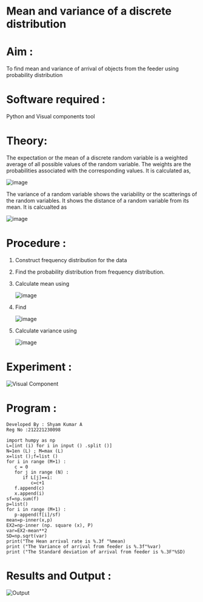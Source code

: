#  Mean and variance of a discrete  distribution


# Aim : 

To find mean and variance of arrival of objects from the feeder using probability distribution


# Software required :  

Python and Visual components tool

# Theory:

The expectation or the mean of a discrete random variable is a weighted average of all possible
values of the random variable. The weights are the probabilities associated with the corresponding values. 
It is calculated as,

![image](https://user-images.githubusercontent.com/103921593/192938463-e34177f4-f188-48a0-bda2-8f6d1d660ed2.png)

The variance of a random variable shows the variability or the scatterings of the random variables.
It shows the distance of a random variable from its mean. It is calcualted as

![image](https://user-images.githubusercontent.com/103921593/192938695-99fedc01-34d5-4d36-84df-5880e766ed0c.png)


# Procedure :

1. Construct frequency distribution for the data

2. Find the  probability distribution from frequency distribution.

3. Calculate mean using 
   
   ![image](https://user-images.githubusercontent.com/103921593/192940431-03b81777-c54d-4286-b4f4-82dfe7666b4c.png)

4. Find  
   
      ![image](https://user-images.githubusercontent.com/103921593/192940255-2d9dd746-6875-4a6d-877b-6da6cdb96ab1.png)

5.  Calculate variance using 
  
      ![image](https://user-images.githubusercontent.com/103921593/192942852-913550a9-fabe-4a55-b956-0487b18bbd97.png)


# Experiment :

![Visual Component](https://user-images.githubusercontent.com/93427182/192949045-d865cdf6-88ee-4ec8-a60b-295dd233dfcc.PNG)

# Program :
~~~
Developed By : Shyam Kumar A
Reg No :212221230098
~~~
~~~
import humpy as np
L=[int (i) for i in input () .split ()]
N=1en (L) ; M=max (L)
x=list ();f=list ()
for i in range (M+1) :
   c = 0
   for j in range (N) :
      if L[j]==i:
         c=c+1
   f.append(c)
   x.append(i)
sf=np.sum(f)
p=list()
for i in range (M+1) :
   p-append(f[i]/sf)
mean=p-inner(x,p)
EX2=np-inner (np. square (x), P)
var=EX2-mean**2
SD=np.sqrt(var)
print("The Hean arrival rate is %.3f "%mean)
print ("The Variance of arrival from feeder is %.3f"%var)
print ("The Standard deviation of arrival from feeder is %.3F"%SD)
~~~
# Results and Output : 
![Output](https://user-images.githubusercontent.com/93427182/192949486-823933ae-c7e1-4c3e-838c-f9a54b6d2c8d.png)
